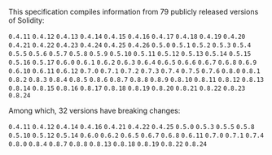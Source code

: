 <!-- This file is generated automatically by infrastructure scripts. Please don't edit by hand. -->

This specification compiles information from 79 publicly released versions of Solidity:

`0.4.11` `0.4.12` `0.4.13` `0.4.14` `0.4.15` `0.4.16` `0.4.17` `0.4.18` `0.4.19` `0.4.20` `0.4.21` `0.4.22` `0.4.23` `0.4.24` `0.4.25` `0.4.26` `0.5.0` `0.5.1` `0.5.2` `0.5.3` `0.5.4` `0.5.5` `0.5.6` `0.5.7` `0.5.8` `0.5.9` `0.5.10` `0.5.11` `0.5.12` `0.5.13` `0.5.14` `0.5.15` `0.5.16` `0.5.17` `0.6.0` `0.6.1` `0.6.2` `0.6.3` `0.6.4` `0.6.5` `0.6.6` `0.6.7` `0.6.8` `0.6.9` `0.6.10` `0.6.11` `0.6.12` `0.7.0` `0.7.1` `0.7.2` `0.7.3` `0.7.4` `0.7.5` `0.7.6` `0.8.0` `0.8.1` `0.8.2` `0.8.3` `0.8.4` `0.8.5` `0.8.6` `0.8.7` `0.8.8` `0.8.9` `0.8.10` `0.8.11` `0.8.12` `0.8.13` `0.8.14` `0.8.15` `0.8.16` `0.8.17` `0.8.18` `0.8.19` `0.8.20` `0.8.21` `0.8.22` `0.8.23` `0.8.24`

Among which, 32 versions have breaking changes:

`0.4.11` `0.4.12` `0.4.14` `0.4.16` `0.4.21` `0.4.22` `0.4.25` `0.5.0` `0.5.3` `0.5.5` `0.5.8` `0.5.10` `0.5.12` `0.5.14` `0.6.0` `0.6.2` `0.6.5` `0.6.7` `0.6.8` `0.6.11` `0.7.0` `0.7.1` `0.7.4` `0.8.0` `0.8.4` `0.8.7` `0.8.8` `0.8.13` `0.8.18` `0.8.19` `0.8.22` `0.8.24`
